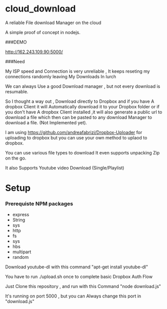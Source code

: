 cloud_download
==============

A reliable File download Manager on the cloud 

A simple proof of concept in nodejs.



###DEMO

http://162.243.109.90:5000/

###Need

My ISP speed and Connection is very unreliable , It keeps reseting my connections randomly leaving My Downloads In lurch

We can always Use a good Download manager , but not every download is resumable.

So I thought a way out , Download directly to Dropbox and if you have A dropbox Client it will Automatically download it to your Dropbox folder or if you don't have A dropbox Client installed ,it will also generate a public url to download a file which then can be pasted to any download Manager to download a file. (Not Implemented yet).

I am using https://github.com/andreafabrizi/Dropbox-Uploader for uploading to dropbox but you can use your own method to uplaod to dropbox.

You can use various file types to download 
It even supports unpacking Zip on the go.

It also Supports Youtube video Download (Single/Playlist)  


Setup
=====


### Prerequiste NPM packages

 * express 
 * String
 * sys
 * http
 * fs
 * sys
 * hbs
 * multipart
 * random


Download youtube-dl with this command "apt-get install youtube-dl"

You have to run ./upload.sh once to complete basic Dropbox Auth Flow

Just Clone this repository , and run with this Command "node download.js"

It's running on port 5000 , but you can Always change this port in "download.js"
